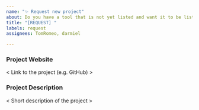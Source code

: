 ```yaml
---
name: "✨ Request new project"
about: Do you have a tool that is not yet listed and want it to be listed in the repo?
title: "[REQUEST] "
labels: request
assignees: TomRomeo, darmiel

---
```


### Project Website

< Link to the project (e.g. GitHub) >

### Project Description

< Short description of the project >

<!-- Thank you so much for your help to make this list even better! 💖 -->
